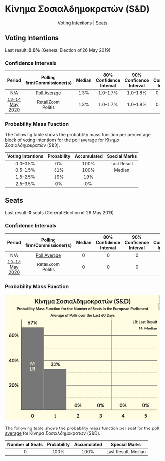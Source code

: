 # Κίνημα Σοσιαλδημοκρατών (S&D)

<p align="center"><a href="#voting-intentions">Voting Intentions</a> | <a href="#seats">Seats</a></p>

## Voting Intentions

Last result: **0.0%** (General Election of 26 May 2019)

### Confidence Intervals

| Period     | Polling firm/Commissioner(s) | Median | 80% Confidence Interval | 90% Confidence Interval | 95% Confidence Interval | 99% Confidence Interval |
|:----------:|:----------------:|:-----------:|:-----------------------:|:-----------------------:|:-----------------------:|:-----------------------:|
| N/A | [Poll Average](average.html) | 1.3% | 1.0–1.7% | 1.0–1.8% | 0.9–1.9% | 0.8–2.1% |
| [13–14 May 2020](2020-05-14-RetailZoom.html) | RetailZoom <br> Politis | 1.3% | 1.0–1.7% | 1.0–1.8% | 0.9–1.9% | 0.8–2.1% |

### Probability Mass Function

The following table shows the probability mass function per percentage block of voting intentions for the [poll average](average.html) for Κίνημα Σοσιαλδημοκρατών (S&D).

| Voting Intentions | Probability | Accumulated | Special Marks |
|:-----------------:|:-----------:|:-----------:|:-------------:|
| 0.0–0.5% | 0% | 100% | Last Result |
| 0.5–1.5% | 81% | 100% | Median |
| 1.5–2.5% | 19% | 19% |  |
| 2.5–3.5% | 0% | 0% |  |


## Seats

Last result: **0** seats (General Election of 26 May 2019)

### Confidence Intervals

| Period     | Polling firm/Commissioner(s) | Median | 80% Confidence Interval | 90% Confidence Interval | 95% Confidence Interval | 99% Confidence Interval |
|:----------:|:----------------:|:------:|:-----------------------:|:-----------------------:|:-----------------------:|:-----------------------:|
| N/A | [Poll Average](average.html) | 0 | 0 | 0 | 0 | 0 |
| [13–14 May 2020](2020-05-14-RetailZoom.html) | RetailZoom <br> Politis | 0 | 0 | 0 | 0 | 0 |

### Probability Mass Function

![Graph with seats probability mass function not yet produced](average-seats-pmf-κίνημασοσιαλδημοκρατώνsd.png "Seats Probability Mass Function")

The following table shows the probability mass function per seat for the [poll average](average.html) for Κίνημα Σοσιαλδημοκρατών (S&D).

| Number of Seats | Probability | Accumulated | Special Marks |
|:---------------:|:-----------:|:-----------:|:-------------:|
| 0 | 100% | 100% | Last Result, Median |


